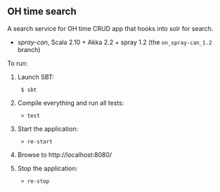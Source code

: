 ## OH time search
A search service for OH time CRUD app that hooks into solr for search.

* _spray-can_, Scala 2.10 + Akka 2.2 + spray 1.2 (the `on_spray-can_1.2` branch)

To run:

1. Launch SBT:

        $ sbt

2. Compile everything and run all tests:

        > test

3. Start the application:

        > re-start

4. Browse to http://localhost:8080/

5. Stop the application:

        > re-stop
